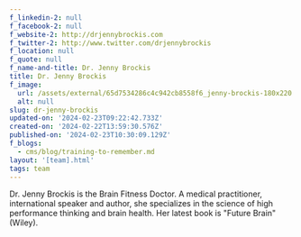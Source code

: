 ```yaml
---
f_linkedin-2: null
f_facebook-2: null
f_website-2: http://drjennybrockis.com
f_twitter-2: http://www.twitter.com/drjennybrockis
f_location: null
f_quote: null
f_name-and-title: Dr. Jenny Brockis
title: Dr. Jenny Brockis
f_image:
  url: /assets/external/65d7534286c4c942cb8558f6_jenny-brockis-180x220.jpeg
  alt: null
slug: dr-jenny-brockis
updated-on: '2024-02-23T09:22:42.733Z'
created-on: '2024-02-22T13:59:30.576Z'
published-on: '2024-02-23T10:30:09.129Z'
f_blogs:
  - cms/blog/training-to-remember.md
layout: '[team].html'
tags: team
---
```


Dr. Jenny Brockis is the Brain Fitness Doctor. A medical practitioner, international speaker and author, she specializes in the science of high performance thinking and brain health. Her latest book is "Future Brain" (Wiley).
